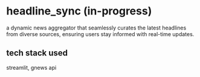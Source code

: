 # headline_sync (in-progress)
a dynamic news aggregator that seamlessly curates the latest headlines from diverse sources, ensuring users stay informed with real-time updates.

## tech stack used

streamlit, gnews api
